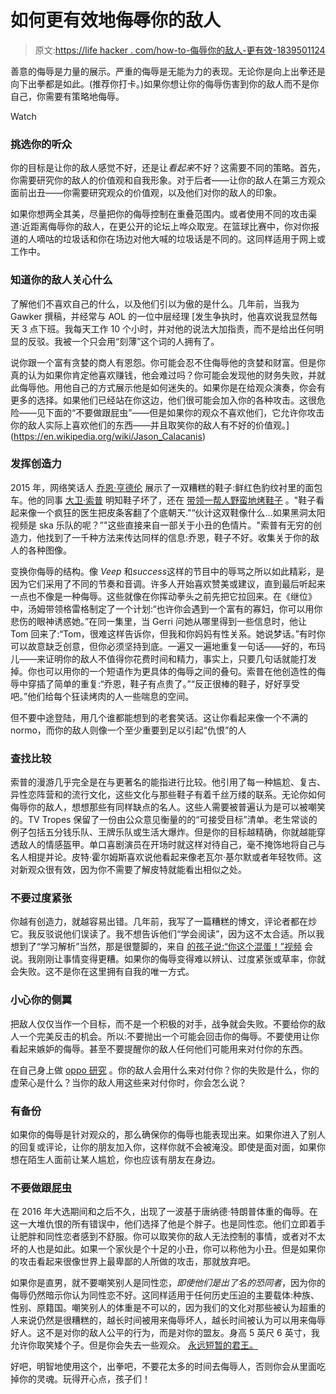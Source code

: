 # 如何更有效地侮辱你的敌人

> 原文:[https://life hacker . com/how-to-侮辱你的敌人-更有效-1839501124](https://lifehacker.com/how-to-insult-your-enemies-more-effectively-1839501124)

善意的侮辱是力量的展示。严重的侮辱是无能为力的表现。无论你是向上出拳还是向下出拳都是如此。(推荐你打卡。)如果你想让你的侮辱伤害到你的敌人而不是你自己，你需要有策略地侮辱。

Watch

### **挑选你的听众**

你的目标是让你的敌人感觉不好，还是让*看起来*不好？这需要不同的策略。首先，你需要研究你的敌人的价值观和自我形象。对于后者——让你的敌人在第三方观众面前出丑——你需要研究观众的价值观，以及他们对你的敌人的印象。

如果你想两全其美，尽量把你的侮辱控制在重叠范围内。或者使用不同的攻击渠道:近距离侮辱你的敌人，在更公开的论坛上哗众取宠。在篮球比赛中，你对你报道的人嘀咕的垃圾话和你在场边对他大喊的垃圾话是不同的。这同样适用于网上或工作中。

### 知道你的敌人关心什么

了解他们不喜欢自己的什么，以及他们引以为傲的是什么。几年前，当我为 Gawker 撰稿，并经常与 AOL 的一位中层经理 [发生争执时，他喜欢说我显然每天 3 点下班。我每天工作 10 个小时，并对他的说法大加指责，而不是给出任何明显的反驳。我被一个只会用“刻薄”这个词的人拥有了。

说你跟一个富有贪婪的商人有恩怨。你可能会忍不住侮辱他的贪婪和财富。但是你真的认为如果你肯定他喜欢赚钱，他会难过吗？你可能会发现他的财务失败，并就此侮辱他。用他自己的方式展示他是如何迷失的。如果你是在给观众演奏，你会有更多的选择。如果他们已经站在你这边，他们很可能会加入你的各种攻击。这很危险——见下面的“不要做跟屁虫”——但是如果你的观众不喜欢他们，它允许你攻击你的敌人实际上喜欢他们的东西——并且取笑你的敌人有不好的价值观。](https://en.wikipedia.org/wiki/Jason_Calacanis)

### 发挥创造力

2015 年，网络笑话人 [乔恩·亨德伦](https://twitter.com/fart) 展示了一双糟糕的鞋子:鲜红色豹纹衬里的面包车。他的同事 [大卫·索普](https://twitter.com/arr) 明知鞋子坏了，还在 [带领一帮人野蛮地烤鞋子](https://imgur.com/gallery/1sRcD) 。"鞋子看起来像一个疯狂的医生把皮条客翻了个底朝天."“伙计这双鞋像什么...如果黑洞太阳视频是 ska 乐队的呢？”"这些直接来自一部关于小丑的色情片。"索普有无穷的创造力，他找到了一千种方法来传达同样的信息:乔恩，鞋子不好。收集关于你的敌人的各种图像。

变换你侮辱的结构。像 *Veep* 和*success*这样的节目中的辱骂之所以如此精彩，是因为它们采用了不同的节奏和音调。许多人开始喜欢赞美或建议，直到最后听起来一点也不像是一种侮辱。这些就像在你挥动拳头之前先把它拉回来。在《继位》中，汤姆带领格雷格制定了一个计划:“也许你会遇到一个富有的寡妇，你可以用你悲伤的眼神诱惑她。”在同一集里，当 Gerri 问她从哪里得到一些信息时，他让 Tom 回来了:“Tom，很难这样告诉你，但我和你妈妈有性关系。她说梦话。”有时你可以故意缺乏创意，但你必须坚持到底。一遍又一遍地重复一句话——好的，布玛儿——来证明你的敌人不值得你花费时间和精力，事实上，只要几句话就能打发掉。你也可以用你的一个短语作为更具体的侮辱之间的叠句。索普在他创造性的侮辱中穿插了简单的重复:“乔恩，鞋子有点贵了。”“反正很棒的鞋子，好好享受吧。”他们给每个狂读烤肉的人一些喘息的空间。

但不要中途登陆，用几个谁都能想到的老套笑话。这让你看起来像一个不满的 normo，而你的敌人则像一个至少重要到足以引起“仇恨”的人

### **查找比较**

索普的漫游几乎完全是在与更著名的能指进行比较。他引用了每一种尴尬、复古、异性恋阵营和的流行文化，这些文化与那些鞋子有着千丝万缕的联系。无论你如何侮辱你的敌人，想想那些有同样缺点的名人。这些人需要被普遍认为是可以被嘲笑的。TV Tropes 保留了一份由公众意见衡量的的“可接受目标”清单。老生常谈的例子包括五分钱乐队、王牌乐队或生活大爆炸。但是你的目标越精确，你就越能穿透敌人的情感盔甲。单口喜剧演员在开场时就这样对待自己，毫不掩饰地将自己与名人相提并论。皮特·霍尔姆斯喜欢说他看起来像老瓦尔·基尔默或者年轻牧师。这对新观众很有效，因为你不需要了解皮特就能看出相似之处。

### 不要过度紧张

你越有创造力，就越容易出错。几年前，我写了一篇糟糕的博文，评论者都在炒它。我反驳说他们误读了。我不想告诉他们“学会阅读”，因为这不太合适。所以我想到了“学习解析”当然，那是很蹩脚的，来自 [的孩子说:“你这个混蛋！”视频](https://www.youtube.com/watch?v=H5d42w4ZcY4) 会说。我刚刚让事情变得更糟。如果你的侮辱变得难以辨认、过度紧张或草率，你就会失败。这不是你在这里拥有自我的唯一方式。

### **小心你的侧翼**

把敌人仅仅当作一个目标，而不是一个积极的对手，战争就会失败。不要给你的敌人一个完美反击的机会。所以:不要抛出一个可能会回击你的侮辱。不要使用让你看起来嫉妒的侮辱。甚至不要提醒你的敌人任何他们可能用来对付你的东西。

在自己身上做 [oppo 研究](https://gizmodo.com/how-to-unearth-embarrassing-tweets-by-your-enemies-1791518729) 。你的敌人会用什么来对付你？你的失败是什么，你的虚荣心是什么？当你的敌人用这些来对付你时，你会怎么说？

### **有备份**

如果你的侮辱是针对观众的，那么确保你的侮辱也能表现出来。如果你进入了别人的回复或评论，让你的朋友加入你，这样你就不会被淹没。即使是面对面，如果你想在陌生人面前让某人尴尬，你也应该有朋友在身边。

### 不要做跟屁虫

在 2016 年大选期间和之后不久，出现了一波基于唐纳德·特朗普体重的侮辱。在这一大堆仇恨的所有错误中，他们选择了他是个胖子。也是同性恋。他们立即着手让肥胖和同性恋者感到不舒服。你可以取笑你的敌人无法控制的事情，或者对不太坏的人也是如此。如果一个家伙是个十足的小丑，你可以称他为小丑。但是如果你的攻击看起来很像世界上最卑鄙的人所做的攻击，那就放弃吧。

如果你是直男，就不要嘲笑别人是同性恋，*即使他们是出了名的恐同者*，因为你的侮辱仍然暗示你认为同性恋不好。这同样适用于任何历史压迫的主要载体:种族、性别、原籍国。嘲笑别人的体重是不可以的，因为我们的文化对那些被认为超重的人来说仍然是很糟糕的，越长时间被用来侮辱坏人，越长时间被认为可以用来侮辱好人。这不是对你的敌人公平的行为，而是对你的盟友。身高 5 英尺 6 英寸，我允许你取笑矮个子。但是你会失去一些观众。 [永远短暂的君王。](https://www.youtube.com/watch?v=zqIzIkJbvq8)

好吧，明智地使用这个，出拳吧，不要花太多的时间去侮辱人，否则你会从里面吃掉你的灵魂。玩得开心点，孩子们！
